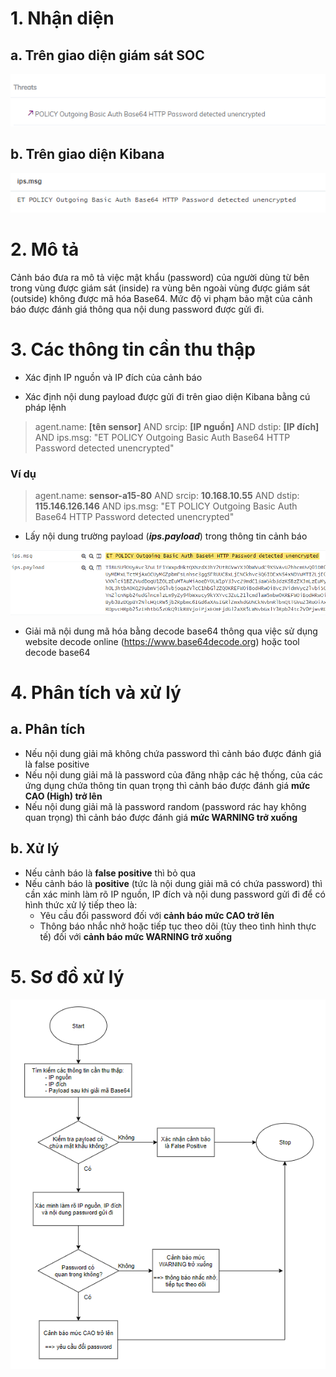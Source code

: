 # 1. Nhận diện
## a. Trên giao diện giám sát SOC

![](/Picture/SOC_PIC001/1.png)

## b.	Trên giao diện Kibana

![](/Picture/SOC_PIC001/2.png)

# 2. Mô tả
Cảnh báo đưa ra mô tả việc mật khẩu (password) của người dùng từ bên trong vùng được giám sát (inside) ra vùng bên ngoài vùng được giám sát (outside) không được mã hóa Base64. Mức độ vi phạm bảo mật của cảnh báo được đánh giá thông qua nội dung password được gửi đi.

# 3. Các thông tin cần thu thập
* Xác định IP nguồn và IP đích của cảnh báo


* Xác định nội dung payload được gửi đi trên giao diện Kibana bằng cú pháp lệnh
> agent.name: **[tên sensor]** AND srcip: **[IP nguồn]** AND dstip: **[IP đích]** AND ips.msg: "ET POLICY Outgoing Basic Auth Base64 HTTP Password detected unencrypted"

### Ví dụ
> agent.name: **sensor-a15-80** AND srcip: **10.168.10.55** AND dstip: **115.146.126.146** AND ips.msg: "ET POLICY Outgoing Basic Auth Base64 HTTP Password detected unencrypted"

* Lấy nội dung trường payload (_**ips.payload**_) trong thông tin cảnh báo

![](/Picture/SOC_PIC001/4.png)

* Giải mã nội dung mã hóa bằng decode base64 thông qua việc sử dụng website decode online (https://www.base64decode.org) hoặc tool decode base64

# 4. Phân tích và xử lý
## a. Phân tích
* Nếu nội dung giải mã không chứa password thì cảnh báo được đánh giá là false positive
* Nếu nội dung giải mã là password của đăng nhập các hệ thống, của các ứng dụng chứa thông tin quan trọng thì cảnh báo được đánh giá **mức CAO (High) trở lên**
* Nếu nội dung giải mã là password random (password rác hay không quan trọng) thì cảnh báo được đánh giá **mức WARNING trở xuống**

## b. Xử lý
* Nếu cảnh báo là **false positive** thì bỏ qua
* Nếu cảnh báo là **positive** (tức là nội dung giải mã có chứa password) thì cần xác minh làm rõ IP nguồn, IP đích và nội dung password gửi đi để có hình thức xử lý tiếp theo là:
    * Yêu cầu đổi password đối với **cảnh báo mức CAO trở lên**
    * Thông báo nhắc nhở hoặc tiếp tục theo dõi (tùy theo tình hình thực tế) đối với **cảnh báo mức WARNING trở xuống**

# 5. Sơ đồ xử lý

![](/Picture/SOC_PIC001/5.png)

